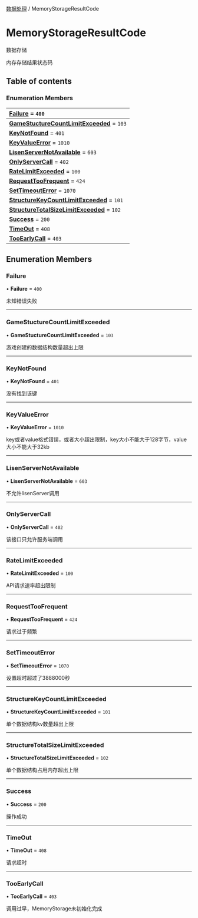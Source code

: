 [数据处理](../groups/数据处理.数据处理.md) / MemoryStorageResultCode

# MemoryStorageResultCode <Badge type="tip" text="Enumeration" /> <Score text="MemoryStorageResultCode" />

数据存储

内存存储结果状态码

## Table of contents

### Enumeration Members <Score text="Enumeration" /> 
| **[Failure](mw.MemoryStorageResultCode.md#failure)** = ``400``  |
| :----- |
| **[GameStuctureCountLimitExceeded](mw.MemoryStorageResultCode.md#gamestucturecountlimitexceeded)** = ``103`` |
| **[KeyNotFound](mw.MemoryStorageResultCode.md#keynotfound)** = ``401`` |
| **[KeyValueError](mw.MemoryStorageResultCode.md#keyvalueerror)** = ``1010`` |
| **[LisenServerNotAvailable](mw.MemoryStorageResultCode.md#lisenservernotavailable)** = ``603`` |
| **[OnlyServerCall](mw.MemoryStorageResultCode.md#onlyservercall)** = ``402`` |
| **[RateLimitExceeded](mw.MemoryStorageResultCode.md#ratelimitexceeded)** = ``100`` |
| **[RequestTooFrequent](mw.MemoryStorageResultCode.md#requesttoofrequent)** = ``424`` |
| **[SetTimeoutError](mw.MemoryStorageResultCode.md#settimeouterror)** = ``1070`` |
| **[StructureKeyCountLimitExceeded](mw.MemoryStorageResultCode.md#structurekeycountlimitexceeded)** = ``101`` |
| **[StructureTotalSizeLimitExceeded](mw.MemoryStorageResultCode.md#structuretotalsizelimitexceeded)** = ``102`` |
| **[Success](mw.MemoryStorageResultCode.md#success)** = ``200`` |
| **[TimeOut](mw.MemoryStorageResultCode.md#timeout)** = ``408`` |
| **[TooEarlyCall](mw.MemoryStorageResultCode.md#tooearlycall)** = ``403`` |

## Enumeration Members

### Failure <Score text="Failure" /> 

• **Failure** = ``400``

未知错误失败

___

### GameStuctureCountLimitExceeded <Score text="GameStuctureCountLimitExceeded" /> 

• **GameStuctureCountLimitExceeded** = ``103``

游戏创建的数据结构数量超出上限

___

### KeyNotFound <Score text="KeyNotFound" /> 

• **KeyNotFound** = ``401``

没有找到该键

___

### KeyValueError <Score text="KeyValueError" /> 

• **KeyValueError** = ``1010``

key或者value格式错误，或者大小超出限制，key大小不能大于128字节，value大小不能大于32kb

___

### LisenServerNotAvailable <Score text="LisenServerNotAvailable" /> 

• **LisenServerNotAvailable** = ``603``

不允许lisenServer调用

___

### OnlyServerCall <Score text="OnlyServerCall" /> 

• **OnlyServerCall** = ``402``

该接口只允许服务端调用

___

### RateLimitExceeded <Score text="RateLimitExceeded" /> 

• **RateLimitExceeded** = ``100``

API请求速率超出限制

___

### RequestTooFrequent <Score text="RequestTooFrequent" /> 

• **RequestTooFrequent** = ``424``

请求过于频繁

___

### SetTimeoutError <Score text="SetTimeoutError" /> 

• **SetTimeoutError** = ``1070``

设置超时超过了3888000秒

___

### StructureKeyCountLimitExceeded <Score text="StructureKeyCountLimitExceeded" /> 

• **StructureKeyCountLimitExceeded** = ``101``

单个数据结构kv数量超出上限

___

### StructureTotalSizeLimitExceeded <Score text="StructureTotalSizeLimitExceeded" /> 

• **StructureTotalSizeLimitExceeded** = ``102``

单个数据结构占用内存超出上限

___

### Success <Score text="Success" /> 

• **Success** = ``200``

操作成功

___

### TimeOut <Score text="TimeOut" /> 

• **TimeOut** = ``408``

请求超时

___

### TooEarlyCall <Score text="TooEarlyCall" /> 

• **TooEarlyCall** = ``403``

调用过早，MemoryStorage未初始化完成
